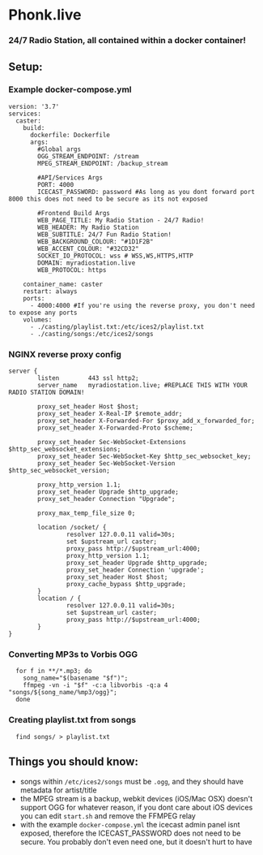 # Phonk.live

### 24/7 Radio Station, all contained within a docker container!

## Setup:

### Example docker-compose.yml

```
version: '3.7'
services:
  caster:
    build:
      dockerfile: Dockerfile
      args:
        #Global args
        OGG_STREAM_ENDPOINT: /stream
        MPEG_STREAM_ENDPOINT: /backup_stream

        #API/Services Args
        PORT: 4000
        ICECAST_PASSWORD: password #As long as you dont forward port 8000 this does not need to be secure as its not exposed

        #Frontend Build Args
        WEB_PAGE_TITLE: My Radio Station - 24/7 Radio!
        WEB_HEADER: My Radio Station
        WEB_SUBTITLE: 24/7 Fun Radio Station!
        WEB_BACKGROUND_COLOUR: "#1D1F2B"
        WEB_ACCENT_COLOUR: "#32CD32"
        SOCKET_IO_PROTOCOL: wss # WSS,WS,HTTPS,HTTP
        DOMAIN: myradiostation.live
        WEB_PROTOCOL: https

    container_name: caster
    restart: always
    ports:
      - 4000:4000 #If you're using the reverse proxy, you don't need to expose any ports
    volumes:
      - ./casting/playlist.txt:/etc/ices2/playlist.txt
      - ./casting/songs:/etc/ices2/songs
```

### NGINX reverse proxy config

```
server {
        listen        443 ssl http2;
        server_name   myradiostation.live; #REPLACE THIS WITH YOUR RADIO STATION DOMAIN!

        proxy_set_header Host $host;
        proxy_set_header X-Real-IP $remote_addr;
        proxy_set_header X-Forwarded-For $proxy_add_x_forwarded_for;
        proxy_set_header X-Forwarded-Proto $scheme;

        proxy_set_header Sec-WebSocket-Extensions $http_sec_websocket_extensions;
        proxy_set_header Sec-WebSocket-Key $http_sec_websocket_key;
        proxy_set_header Sec-WebSocket-Version $http_sec_websocket_version;

        proxy_http_version 1.1;
        proxy_set_header Upgrade $http_upgrade;
        proxy_set_header Connection "Upgrade";

        proxy_max_temp_file_size 0;

        location /socket/ {
                resolver 127.0.0.11 valid=30s;
                set $upstream_url caster;
                proxy_pass http://$upstream_url:4000;
                proxy_http_version 1.1;
                proxy_set_header Upgrade $http_upgrade;
                proxy_set_header Connection 'upgrade';
                proxy_set_header Host $host;
                proxy_cache_bypass $http_upgrade;
        }
        location / {
                resolver 127.0.0.11 valid=30s;
                set $upstream_url caster;
                proxy_pass http://$upstream_url:4000;
        }
}
```

### Converting MP3s to Vorbis OGG

```
  for f in **/*.mp3; do
    song_name="$(basename "$f")";
    ffmpeg -vn -i "$f" -c:a libvorbis -q:a 4 "songs/${song_name/%mp3/ogg}";
  done
```

### Creating playlist.txt from songs

```
  find songs/ > playlist.txt
```

## Things you should know:

- songs within `/etc/ices2/songs` must be `.ogg`, and they should have metadata for artist/title
- the MPEG stream is a backup, webkit devices (iOS/Mac OSX) doesn't support OGG for whatever reason, if you dont care about iOS devices you can edit `start.sh` and remove the FFMPEG relay
- with the example `docker-compose.yml` the icecast admin panel isnt exposed, therefore the ICECAST_PASSWORD does not need to be secure. You probably don't even need one, but it doesn't hurt to have
